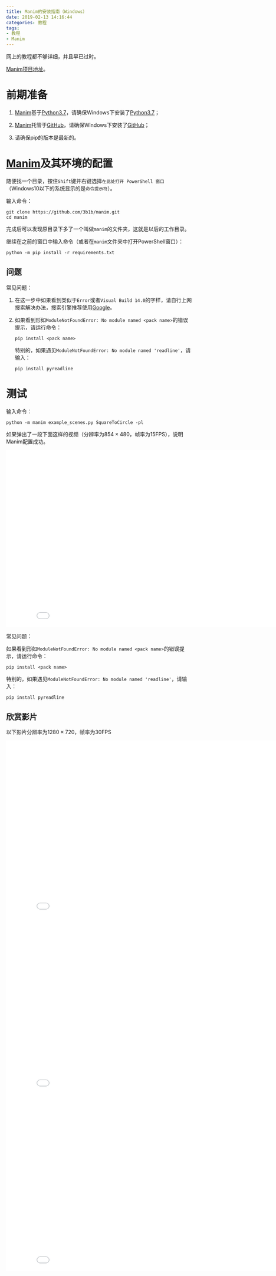 ```yaml
---
title: Manim的安装指南（Windows）
date: 2019-02-13 14:16:44
categories: 教程
tags:
- 教程
- Manim
---
```


网上的教程都不够详细，并且早已过时。

[$\text{Manim}$项目地址](https://github.com/3b1b/manim/)。

<!-- more -->

# 前期准备

1. [$\text{Manim}$](https://github.com/3b1b/manim/)基于[$\text{Python}3.7$](https://www.python.org/)，请确保$\text{Windows}$下安装了[$\text{Python}3.7$](https://www.python.org/)；

2. [$\text{Manim}$](https://github.com/3b1b/manim/)托管于[$\text{GitHub}$](https://github.com/)，请确保$\text{Windows}$下安装了[$\text{GitHub}$](https://github.com/)；

3. 请确保$\text{pip}$的版本是最新的。

# [$\text{Manim}$](https://github.com/3b1b/manim/)及其环境的配置

随便找一个目录，按住`Shift`键并右键选择`在此处打开 PowerShell 窗口`（$\text{Windows}10$以下的系统显示的是`命令提示符`）。

输入命令：

```
git clone https://github.com/3b1b/manim.git
cd manim
```

完成后可以发现原目录下多了一个叫做`manim`的文件夹，这就是以后的工作目录。

继续在之前的窗口中输入命令（或者在`manim`文件夹中打开$\text{PowerShell}$窗口）：

```
python -m pip install -r requirements.txt
```

## 问题

常见问题：

1. 在这一步中如果看到类似于`Error`或者`Visual Build 14.0`的字样，请自行上网搜索解决办法，搜索引擎推荐使用[$\text{Google}$](https://www.google.com/)。

2. 如果看到形如`ModuleNotFoundError: No module named <pack name>`的错误提示，请运行命令：

    ```
    pip install <pack name>
    ```

    特别的，如果遇见`ModuleNotFoundError: No module named 'readline'`，请输入：

    ```
    pip install pyreadline
    ```

# 测试

输入命令：

```
python -m manim example_scenes.py SquareToCircle -pl
```

如果弹出了一段下面这样的视频（分辨率为$854 \times 480$，帧率为$15 \text{FPS}$），说明$\text{Manim}$配置成功。

<embed src="480p15/SquareToCircle.mp4" width="854" height="480"/>

常见问题：

如果看到形如`ModuleNotFoundError: No module named <pack name>`的错误提示，请运行命令：

```
pip install <pack name>
```

特别的，如果遇见`ModuleNotFoundError: No module named 'readline'`，请输入：

```
pip install pyreadline
```

## 欣赏影片

以下影片分辨率为$1280 \times 720$，帧率为$30 \text{FPS}$

<embed src="720p30/SquareToCircle.mp4" width="854" height="480"/>

<embed src="720p30/WarpSquare.mp4" width="854" height="480"/>

<embed src="720p30/WriteStuff.mp4" width="854" height="480"/>
